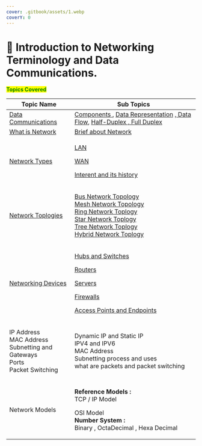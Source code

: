 ```yaml
---
cover: .gitbook/assets/1.webp
coverY: 0
---
```


# 👋 Introduction to Networking Terminology and Data Communications.

<mark style="color:green;">**Topics Covered**</mark>

| Topic Name                                                                                                                      | Sub Topics                                                                                                                                                                                                                                                                                                                                                                                                                                                                                                                                                                                                                                                                                                                                                                                                                                         |
| ------------------------------------------------------------------------------------------------------------------------------- | -------------------------------------------------------------------------------------------------------------------------------------------------------------------------------------------------------------------------------------------------------------------------------------------------------------------------------------------------------------------------------------------------------------------------------------------------------------------------------------------------------------------------------------------------------------------------------------------------------------------------------------------------------------------------------------------------------------------------------------------------------------------------------------------------------------------------------------------------- |
| [Data Communications ](introduction-to-networking-terminology-and-data-communications/data-communications.md)                   | [Components ](introduction-to-networking-terminology-and-data-communications/data-communications.md#\_aie39z63fgp4), [Data Representation](introduction-to-networking-terminology-and-data-communications/data-communications.md#\_xtk9r5oue06o) ,[ Data Flow](introduction-to-networking-terminology-and-data-communications/data-communications.md#\_bvnp3zf1cz7z), [Half-Duplex , Full Duplex](introduction-to-networking-terminology-and-data-communications/data-communications.md#\_bvnp3zf1cz7z)                                                                                                                                                                                                                                                                                                                                            |
| [What is Network](introduction-to-networking-terminology-and-data-communications/what-is-network/)                              | [Brief about Network](introduction-to-networking-terminology-and-data-communications/what-is-network/#\_mv6q7snl8gvj)                                                                                                                                                                                                                                                                                                                                                                                                                                                                                                                                                                                                                                                                                                                              |
| <p><a href="introduction-to-networking-terminology-and-data-communications/what-is-network/">Network Types</a><br></p>          | <p><a href="introduction-to-networking-terminology-and-data-communications/what-is-network/lan-and-wlan.md">LAN</a></p><p><a href="introduction-to-networking-terminology-and-data-communications/what-is-network/wan.md">WAN </a></p><p><a href="introduction-to-networking-terminology-and-data-communications/what-is-network/the-internet.md">Interent and its history </a></p>                                                                                                                                                                                                                                                                                                                                                                                                                                                                |
| <p><a href="introduction-to-networking-terminology-and-data-communications/network-topology/">Network Toplogies</a><br></p>     | <p><a href="introduction-to-networking-terminology-and-data-communications/network-topology/bus-topology.md">Bus Network Topology</a><br><a href="introduction-to-networking-terminology-and-data-communications/network-topology/mesh-topology.md">Mesh Network Topology</a><br><a href="introduction-to-networking-terminology-and-data-communications/network-topology/ring-toplogy.md">Ring Network Toplogy</a> <br><a href="introduction-to-networking-terminology-and-data-communications/network-topology/star-topology.md">Star Network Toplogy</a><br><a href="introduction-to-networking-terminology-and-data-communications/network-topology/tree-topology.md">Tree Network Toplogy </a><br><a href="introduction-to-networking-terminology-and-data-communications/network-topology/hybrid-topology.md">Hybrid Network Toplogy</a></p> |
| <p><a href="introduction-to-networking-terminology-and-data-communications./networking-devices/">Networking Devices</a><br></p> | <p><a href="introduction-to-networking-terminology-and-data-communications./networking-devices/hubs-and-switches.md">Hubs  and Switches</a></p><p><a href="introduction-to-networking-terminology-and-data-communications./networking-devices/routers.md">Routers</a></p><p><a href="introduction-to-networking-terminology-and-data-communications./networking-devices/servers.md">Servers</a></p><p><a href="introduction-to-networking-terminology-and-data-communications./networking-devices/firewalls.md">Firewalls</a></p><p><a href="introduction-to-networking-terminology-and-data-communications./networking-devices/access-points-and-end-points.md">Access Points and Endpoints</a></p>                                                                                                                                               |
| <p>IP Address <br>MAC Address<br>Subnetting and Gateways<br>Ports<br>Packet Switching</p>                                       | <p>Dynamic IP and Static IP<br>IPV4 and IPV6<br>MAC Address<br>Subnetting process and uses<br>what are packets and packet switching</p>                                                                                                                                                                                                                                                                                                                                                                                                                                                                                                                                                                                                                                                                                                            |
| Network Models                                                                                                                  | <p><strong>Reference Models :</strong> <br>TCP / IP  Model</p><p>OSI Model<br><strong>Number System :</strong> <br>Binary , OctaDecimal , Hexa Decimal</p>                                                                                                                                                                                                                                                                                                                                                                                                                                                                                                                                                                                                                                                                                         |
